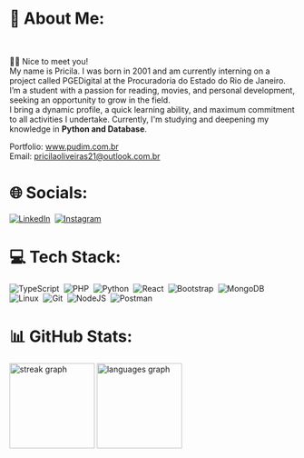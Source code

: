 # 💫 About Me:
<br clear="both">

👩🏻 Nice to meet you! <br> 
My name is Pricila. I was born in 2001 and am currently interning on a project called PGEDigital at the Procuradoria do Estado do Rio de Janeiro.
I’m a student with a passion for reading, movies, and personal development, seeking an opportunity to grow in the field.<br>
I bring a dynamic profile, a quick learning ability, and maximum commitment to all activities I undertake. Currently, I'm studying and deepening my knowledge in 
<b>Python and Database</b>.

Portfolio: www.pudim.com.br 
<br>
Email: pricilaoliveiras21@outlook.com.br
<br>
# 🌐 Socials:
[![LinkedIn](https://img.shields.io/badge/LinkedIn-0077B5?style=for-the-badge&logo=linkedin&logoColor=white)](https://www.linkedin.com/in/pricilaoliveirarocha/)&nbsp;
[![Instagram](https://img.shields.io/badge/-Instagram-%23E4405F?style=for-the-badge&logo=instagram&logoColor=white)](https://www.instagram.com/pricilaoliveirarocha/)&nbsp;

# 💻 Tech Stack:
![TypeScript](https://img.shields.io/badge/TypeScript-007ACC?style=for-the-badge&logo=typescript&logoColor=white)&nbsp;
![PHP](https://img.shields.io/badge/PHP-777BB4?style=for-the-badge&logo=php&logoColor=white)&nbsp;
![Python](https://img.shields.io/badge/python-3670A0?style=for-the-badge&logo=python&logoColor=ffdd54)&nbsp;
![React](https://img.shields.io/badge/React-20232A?style=for-the-badge&logo=react&logoColor=61DAFB)&nbsp;
![Bootstrap](https://img.shields.io/badge/-boostrap-0D1117?style=for-the-badge&logo=bootstrap&labelColor=0D1117)&nbsp;
![MongoDB](https://img.shields.io/badge/MongoDB-%234ea94b.svg?style=for-the-badge&logo=mongodb&logoColor=white)&nbsp;
![Linux](https://img.shields.io/badge/Linux-000?style=for-the-badge&logo=linux&logoColor=FCC624)&nbsp;
![Git](https://img.shields.io/badge/GIT-E44C30?style=for-the-badge&logo=git&logoColor=white)&nbsp;
![NodeJS](https://img.shields.io/badge/node.js-6DA55F?style=for-the-badge&logo=node.js&logoColor=white)&nbsp;
![Postman](https://img.shields.io/badge/Postman-FF6C37.svg?style=for-the-badge&logo=Postman&logoColor=white)&nbsp;


# 📊 GitHub Stats:
<div align="left">
<img src="https://streak-stats.demolab.com?user=pricilaoliveirarocha&locale=en&mode=daily&theme=gotham&hide_border=true&border_radius=5&order=3" height="150" alt="streak graph"  /> <img src="https://github-readme-stats.vercel.app/api/top-langs?username=pricilaoliveirarocha&locale=en&hide_title=false&layout=compact&card_width=320&langs_count=6&theme=gotham&hide_border=true&order=2" height="150" alt="languages graph"  />
</div>
